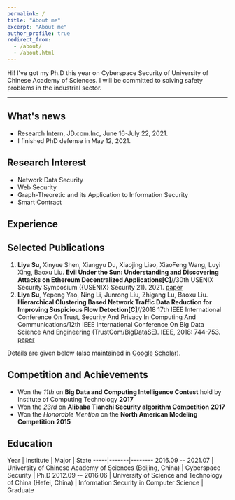 ```yaml
---
permalink: /
title: "About me"
excerpt: "About me"
author_profile: true
redirect_from: 
  - /about/
  - /about.html
---
```




Hi! I've got my Ph.D this year on Cyberspace Security of University of Chinese Academy of Sciences.
I will be committed to solving safety problems in the industrial sector.

---

## What's news
* Research Intern, JD.com.Inc, June 16-July 22, 2021.
* I finished PhD defense in May 12, 2021.


## Research Interest

* Network Data Security 
* Web Security
* Graph-Theoretic and its Application to Information Security
* Smart Contract

## Experience



## Selected Publications

1. **Liya Su**, Xinyue Shen, Xiangyu Du, Xiaojing Liao, XiaoFeng Wang, Luyi Xing, Baoxu Liu. **Evil Under the Sun: Understanding and Discovering Attacks on Ethereum Decentralized Applications[C]**//30th USENIX Security Symposium ({USENIX} Security 21). 2021. [paper](https://www.usenix.org/conference/usenixsecurity21/presentation/su)
2. **Liya Su**, Yepeng Yao, Ning Li, Junrong Liu, Zhigang Lu, Baoxu Liu. **Hierarchical Clustering Based Network Traffic Data Reduction for Improving Suspicious Flow Detection[C]**//2018 17th IEEE International Conference On Trust, Security And Privacy In Computing And Communications/12th IEEE International Conference On Big Data Science And Engineering (TrustCom/BigDataSE). IEEE, 2018: 744-753. [paper](https://ieeexplore.ieee.org/abstract/document/8455976/)

Details are given below (also maintained in [Google Scholar](https://scholar.google.com/citations?user=1ebmfU4AAAAJ)).


## Competition and Achievements

* Won the *11th* on **Big Data and Computing Intelligence Contest** hold by Institute of Computing Technology **2017**
* Won the *23rd* on **Alibaba Tianchi Security algorithm Competition** **2017**
* Won the *Honorable Mention* on the **North American Modeling Competition** **2015**

## Education

Year | Institute | Major | State
-----|-------|--------
2016.09 -- 2021.07 | University of Chinese Academy of Sciences (Beijing, China)  | Cyberspace Security | Ph.D
2012.09 -- 2016.06 | University of Science and Technology of China (Hefei, China) | Information Security in Computer Science | Graduate

